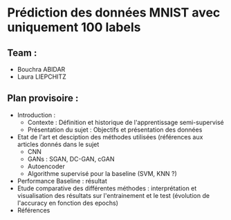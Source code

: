 # Prédiction des données MNIST avec uniquement 100 labels

## Team :
- Bouchra ABIDAR
- Laura LIEPCHITZ

## Plan provisoire :
* Introduction : 
  - Contexte : Définition et historique de l'apprentissage semi-supervisé
  - Présentation du sujet : Objectifs et présentation des données
* Etat de l'art et desciption des méthodes utilisées (références aux articles donnés dans le sujet
  - CNN
  - GANs : SGAN, DC-GAN, cGAN
  - Autoencoder
  - Algorithme supervisé pour la baseline (SVM, KNN ?)
* Performance Baseline : résultat
* Etude comparative des différentes méthodes : interprétation et visualisation des résultats sur l'entrainement et le test (évolution de l'accuracy en fonction des epochs)
* Références 
